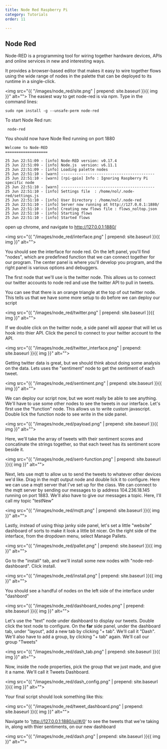 ```yaml
---
title: Node Red Raspberry Pi
category: Tutorials
order: 11

---
```


## Node Red
Node-RED is a programming tool for wiring together hardware devices, APIs and online services in new and interesting ways.

It provides a browser-based editor that makes it easy to wire together flows using the wide range of nodes in the palette that can be deployed to its runtime in a single-click.

<img src="{{ "/images/node_red/site.png" | prepend: site.baseurl }}{{ img }}" alt="">
The easiest way to get node-red is via npm. Type in the command lines:

```
sudo npm install -g --unsafe-perm node-red
```

To start Node Red run:

```
 node-red
```

You should now have Node Red running on port 1880

```
Welcome to Node-RED
===================

25 Jun 22:51:09 - [info] Node-RED version: v0.17.4
25 Jun 22:51:09 - [info] Node.js  version: v6.11.1
25 Jun 22:51:09 - [info] Loading palette nodes
25 Jun 22:51:10 - [warn] ------------------------------------------
25 Jun 22:51:10 - [warn] [rpi-gpio] Info : Ignoring Raspberry Pi specific node
25 Jun 22:51:10 - [warn] ------------------------------------------
25 Jun 22:51:10 - [info] Settings file  : /home/nol/.node-red/settings.js
25 Jun 22:51:10 - [info] User Directory : /home/nol/.node-red
25 Jun 22:51:10 - [info] Server now running at http://127.0.0.1:1880/
25 Jun 22:51:10 - [info] Creating new flows file : flows_noltop.json
25 Jun 22:51:10 - [info] Starting flows
25 Jun 22:51:10 - [info] Started flows
```

open up chrome, and navigate to http://127.0.0.1:1880/

<img src="{{ "/images/node_red/interface.png" | prepend: site.baseurl }}{{ img }}" alt="">

You should see the interface for node red. On the left panel, you'll find "nodes", which are predefined function that we can connect together for our program. The center panel is where you'll develop you program, and the right panel is various options and debuggers.

The first node that we'll use is the twitter node. This allows us to connect our twitter accounts to node red and use the twitter API to pull in tweets.

You can see that there is an orange triangle at the top of out twitter node. This tells us that we have some more setup to do before we can deploy our script

<img src="{{ "/images/node_red/twitter.png" | prepend: site.baseurl }}{{ img }}" alt="">

If we double click on the twitter node, a side panel will appear that will let us hook into thier API. Click the pencil to connect to your twitter account to the API.

<img src="{{ "/images/node_red/twitter_interface.png" | prepend: site.baseurl }}{{ img }}" alt="">

Getting twitter data is great, but we should think about doing some analysis on the data. Lets uses the "sentiment" node to get the sentiment of each tweet.


<img src="{{ "/images/node_red/sentiment.png" | prepend: site.baseurl }}{{ img }}" alt="">

We can deploy our script now, but we wont really be able to see anything. We'll have to use some other nodes to see the tweets in our interface. Let's first use the "function" node. This allows us to write custom javascript. Double lick the function node to see write in the side panel.

<img src="{{ "/images/node_red/payload.png" | prepend: site.baseurl }}{{ img }}" alt="">

Here, we'll take the array of tweets with their sentiment scores and concatinate the strings together, so that each tweet has its sentiment score beside it.

<img src="{{ "/images/node_red/sent-function.png" | prepend: site.baseurl }}{{ img }}" alt="">

Next, lets use mqtt to allow us to send the tweets to whatever other devices we'd like. Drag in the mqtt output node and double lick it to configure. Here we can use a mqtt server that I've set up for the class. We can connect to the mqtt server by sending our messages to ip address 104.236.18.145 running on port 1883. We'll also have to give our messages a topic. Here, I'll call my topic "testNew"

<img src="{{ "/images/node_red/mqtt.png" | prepend: site.baseurl }}{{ img }}" alt="">

Lastly, instead of using thisp janky side panel, let's set a little "website" dashboard of sorts to make it look a little bit nicer. On the right side of the interface, from the dropdown menu, select Manage Pallets.

<img src="{{ "/images/node_red/pallet.png" | prepend: site.baseurl }}{{ img }}" alt="">

 Go to the "install" tab, and we'll install some new nodes with "node-red-dashboard". Click install.

<img src="{{ "/images/node_red/install.png" | prepend: site.baseurl }}{{ img }}" alt="">

You should see a handful of nodes on the left side of the interface under "dashbord"

<img src="{{ "/images/node_red/dashboard_nodes.png" | prepend: site.baseurl }}{{ img }}" alt="">

Let's use the "text" node under dashboard to display our tweets. Double click the text node to configure. On the **far** side panel, under the dashboard tab, under "layout", add a new tab by clicking "+ tab". We'll call it "Dash". We'll also have to add a group, by clicking "+ tab" again. We'll call our group "Tweets"

<img src="{{ "/images/node_red/dash_tab.png" | prepend: site.baseurl }}{{ img }}" alt="">

Now, inside the node properties, pick the group that we just made, and give it a name. We'll call it Tweets Dashboard.

<img src="{{ "/images/node_red/dash_config.png" | prepend: site.baseurl }}{{ img }}" alt="">

Your final script should look something like this:

<img src="{{ "/images/node_red/tweet_dashboard.png" | prepend: site.baseurl }}{{ img }}" alt="">

Navigate to 'http://127.0.0.1:1880/ui/#/0' to see the tweets that we're taking in, along with thier sentiments, on our new dashboard

<img src="{{ "/images/node_red/dash.png" | prepend: site.baseurl }}{{ img }}" alt="">








